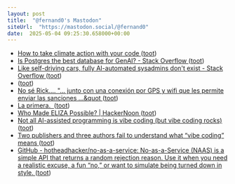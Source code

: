 ```yaml
---
layout: post
title:  "@fernand0's Mastodon"
siteUrl:  "https://mastodon.social/@fernand0"
date:  2025-05-04 09:25:30.658000+00:00
---
```

*  [How to take climate action with your code ](https://github.blog/open-source/social-impact/how-to-take-climate-action-with-your-code) ([toot](https://mastodon.social/@fernand0/114448841484375000))
*  [Is Postgres the best database for GenAI? - Stack Overflow ](https://stackoverflow.blog/2025/03/07/is-postgres-the-best-database-for-genai) ([toot](https://mastodon.social/@fernand0/114448565560545752))
*  [Like self-driving cars, fully AI-automated sysadmins don't exist - Stack Overflow ](https://stackoverflow.blog/2025/04/14/like-self-driving-cars-fully-ai-automated-sysadmins-don-t-exist) ([toot](https://mastodon.social/@fernand0/114447012757690952))
*  [ ](https://social.hispa.nohost.me/@hispa) ([toot](https://mastodon.social/@fernand0/114445458727944245))
*  [No sé Rick.... &quot;... junto con una conexión por GPS y wifi que les permite enviar las sanciones ...&quot ](https://mastodon.social/@fernand0/114445232041879446) ([toot](https://mastodon.social/@fernand0/114445232041879446))
*  [La primera.  ](https://avecesunafoto.wordpress.com/2025/05/02/la-primera) ([toot](https://mastodon.social/@fernand0/114445060417558700))
*  [Who Made ELIZA Possible?  \| HackerNoon ](https://hackernoon.com/who-made-eliza-possibl) ([toot](https://mastodon.social/@fernand0/114445023965955829))
*  [Not all AI-assisted programming is vibe coding (but vibe coding rocks) ](https://simonwillison.net/2025/Mar/19/vibe-coding) ([toot](https://mastodon.social/@fernand0/114444741412640547))
*  [Two publishers and three authors fail to understand what “vibe coding” means ](https://simonwillison.net/2025/May/1/not-vibe-coding) ([toot](https://mastodon.social/@fernand0/114444582004420209))
*  [GitHub - hotheadhacker/no-as-a-service: No-as-a-Service (NAAS) is a simple API that returns a random rejection reason. Use it when you need a realistic excuse, a fun “no,” or want to simulate being turned down in style. ](https://github.com/hotheadhacker/no-as-a-servic) ([toot](https://mastodon.social/@fernand0/114444355911853106))
